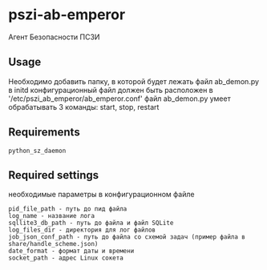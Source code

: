 pszi-ab-emperor
=================
Агент Безопасности ПСЗИ 


Usage
--------
Необходимо добавить папку, в которой будет лежать файл ab_demon.py в initd 
конфигурационный файл должен быть расположен в '/etc/pszi_ab_emperor/ab_emperor.conf'
файл ab_demon.py умеет обрабатывать 3 команды: start, stop, restart


Requirements
-------------
    python_sz_daemon 
    
    
Required settings 
---------------------

необходимые параметры в конфигурационном файле

    pid_file_path - путь до пид файла
    log_name - название лога
    sqllite3_db_path - путь до файла и файл SQLite
    log_files_dir - директория для лог файлов
    job_json_conf_path - путь до файла со схемой задач (пример файла в share/handle_scheme.json)
    date_format - формат даты и времени
    socket_path - адрес Linux сокета